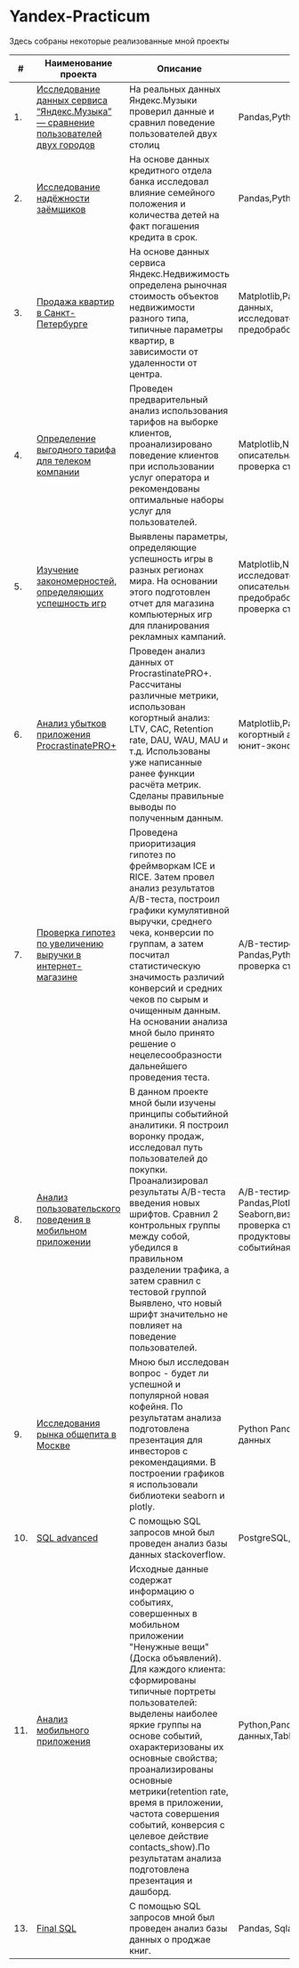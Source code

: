 # Yandex-Practicum

Здесь собраны некоторые реализованные мной проекты

| #    | Наименование проекта                | Описание                                                     | Стек                                                         |
| ---- | ------------------------------------------------------------ | ------------------------------------------------------------ | ------------------------------------------------------------ |
| 1.   | [Исследование данных сервиса “Яндекс.Музыка” — сравнение пользователей двух городов](https://github.com/Alex-tsyg/Yandex-Practicum/blob/main/Project1/) | На реальных данных Яндекс.Музыки проверил данные и сравнил поведение пользователей двух столиц | Pandas,Python   |
| 2.   | [Исследование надёжности заёмщиков](https://github.com/Alex-tsyg/Yandex-Practicum/blob/main/Project2/) | На основе данных кредитного отдела банка исследовал влияние семейного положения и количества детей на факт погашения кредита в срок. | Pandas,Python,предобработка данных |
| 3.   | [Продажа квартир в Санкт-Петербурге](https://github.com/Alex-tsyg/Yandex-Practicum/blob/main/Project3/) | На основе данных сервиса Яндекс.Недвижимость определена рыночная стоимость объектов недвижимости разного типа, типичные параметры квартир, в зависимости от удаленности от центра. | Matplotlib,Pandas,Python,визуализация данных,<br>исследовательский анализ данных,<br>предобработка данных   |
| 4.   | [Определение выгодного тарифа для телеком компании](https://github.com/Alex-tsyg/Yandex-Practicum/blob/main/Project4/) | Проведен предварительный анализ использования тарифов на выборке клиентов, проанализировано поведение клиентов при использовании услуг оператора и рекомендованы оптимальные наборы услуг для пользователей. | Matplotlib,NumPy,Pandas,Python,SciPy,<br>описательная статистика,<br>проверка статистических гипотез  |
| 5.   | [Изучение закономерностей, определяющих успешность игр](https://github.com/Alex-tsyg/Yandex-Practicum/blob/main/Project5/) | Выявлены параметры, определяющие успешность игры в разных регионах мира. На основании этого подготовлен отчет для магазина компьютерных игр для планирования рекламных кампаний.| Matplotlib,NumPy,Pandas,Python,<br>исследовательский анализ данных,<br>описательная статистика,<br>предобработка данных,<br>проверка статистических гипотез |
| 6.   | [Анализ убытков приложения ProcrastinatePRO+](https://github.com/Alex-tsyg/Yandex-Practicum/blob/main/Project6/) |Проведен анализ данных от ProcrastinatePRO+. Рассчитаны различные метрики, использован когортный анализ: LTV, CAC, Retention rate, DAU, WAU, MAU и т.д. Использованы уже написанные ранее функции расчёта метрик. Сделаны правильные выводы по полученным данным. | Matplotlib,Pandas,Python,Seaborn,<br>когортный анализ,продуктовые метрики,<br>юнит-экономика  |
| 7.   | [Проверка гипотез по увеличению выручки в интернет-магазине](https://github.com/Alex-tsyg/Yandex-Practicum/blob/main/Project7/) | Проведена приоритизация гипотез по фреймворкам ICE и RICE. Затем провел анализ результатов A/B-теста, построил графики кумулятивной выручки, среднего чека, конверсии по группам, а затем посчитал статистическую значимость различий конверсий и средних чеков по сырым и очищенным данным. На основании анализа мной было принято решение о нецелесообразности дальнейшего проведения теста.| A/B-тестирование,Matplotlib,<br>Pandas,Python,SciPy,<br>проверка статистических гипотез |
| 8.   | [Анализ пользовательского поведения в мобильном приложении](https://github.com/Alex-tsyg/Yandex-Practicum/blob/main/Project8/) | В данном проекте мной были изучены принципы событийной аналитики. Я построил воронку продаж, исследовал путь пользователей до покупки. Проанализировал результаты A/B-теста введения новых шрифтов. Сравнил 2 контрольных группы между собой, убедился в правильном разделении трафика, а затем сравнил с тестовой группой Выявлено, что новый шрифт значительно не повлияет на поведение пользователей.| A/B-тестирование,Matplotlib,<br>Pandas,Plotly,Python,<br>Seaborn,визуализация данных,<br>проверка статистических гипотез,<br>продуктовые метрики,<br>событийная аналитика   |
| 9.   | [Исследования рынка общепита в Москве](https://github.com/Alex-tsyg/Yandex-Practicum/blob/main/Project9/) | Мною был исследован вопрос - будет ли успешной и популярной новая кофейня. По результатам анализа подготовлена презентация для инвесторов с рекомендациями. В построении графиков я использовали библиотеки seaborn и plotly. | Python Pandas Seaborn Plotly визуализация данных  |
| 10.   | [SQL advanced](https://github.com/Alex-tsyg/Yandex-Practicum/blob/main/Project10/) | C помощью SQL запросов мной был проведен анализ базы данных stackoverflow. | PostgreSQL, SQL  |
| 11.   | [Анализ мобильного приложения](https://github.com/Alex-tsyg/Yandex-Practicum/blob/main/final/) | Исходные данные содержат информацию о событиях, совершенных в мобильном приложении "Ненужные вещи"(Доска объявлений). Для каждого клиента: сформированы типичные портреты пользователей: выделены наиболее яркие группы на основе событий, охарактеризованы их основные свойства; проанализированы основные метрики(retention rate, время в приложении, частота совершения событий, конверсия с целевое действие contacts_show).По результатам анализа подготовлена презентация и дашборд.| Python,Pandas,Seaborn,Plotly,визуализация данных,Tableau|
| 13.   | [Final SQL ](https://github.com/Alex-tsyg/Yandex-Practicum/blob/main/final/) | C помощью SQL запросов мной был проведен анализ базы данных о проджае книг. | Pandas, Sqlalchemy, PostgreSQL, SQL  |
